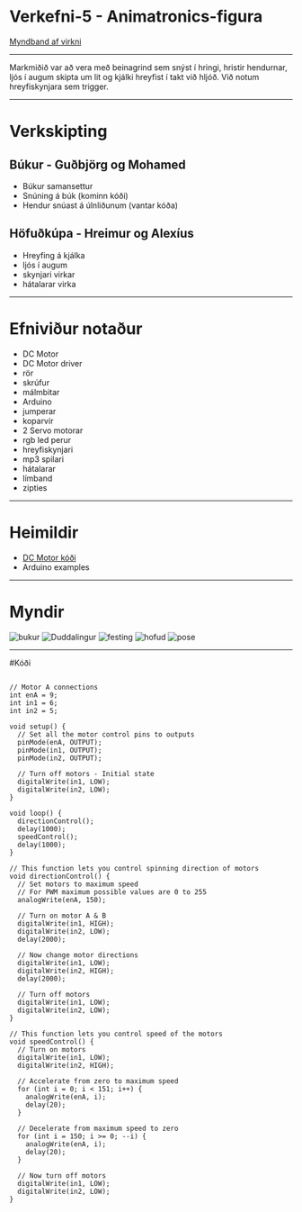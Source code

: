 # Verkefni-5 - Animatronics-figura

[Myndband af virkni](https://www.youtube.com/channel/UCalAswnoYvKqwOg9npZweKw)

---

Markmiðið var að vera með beinagrind sem snýst í hringi, hristir hendurnar, ljós í augum skipta um lit og kjálki hreyfist í takt við hljóð. Við notum hreyfiskynjara sem trigger.

---

# Verkskipting

## Búkur - Guðbjörg og Mohamed

- Búkur samansettur
- Snúning á búk (kominn kóði)
- Hendur snúast á úlnliðunum (vantar kóða)

## Höfuðkúpa - Hreimur og Alexíus

- Hreyfing á kjálka
- ljós í augum
- skynjari virkar
- hátalarar virka

---

# Efniviður notaður
- DC Motor
- DC Motor driver
- rör
- skrúfur
- málmbitar
- Arduino
- jumperar
- koparvír
- 2 Servo motorar
- rgb led perur
- hreyfiskynjari
- mp3 spilari
- hátalarar
- límband
- zipties

---

# Heimildir
- [DC Motor kóði](https://lastminuteengineers.com/l298n-dc-stepper-driver-arduino-tutorial/)
- Arduino examples

---

# Myndir
![bukur](https://user-images.githubusercontent.com/111804480/195713701-589f3835-6df9-48d2-868a-1eac73fa2a6a.png)
![Duddalingur](https://user-images.githubusercontent.com/111804480/195713707-c52dac76-2f9f-4190-93a8-677416b08fbd.png)
![festing](https://user-images.githubusercontent.com/111804480/195713710-fda83a8c-0977-40fb-a947-d9ad759b3409.png)
![hofud](https://user-images.githubusercontent.com/111804480/195713713-70e58f09-0fca-482b-8558-c22344d1906c.png)
![pose](https://user-images.githubusercontent.com/111804480/195713716-29884d30-6b5b-4e96-8aa1-5e5e0c114c60.png)

---

#Kóði

```

// Motor A connections
int enA = 9;
int in1 = 6;
int in2 = 5;

void setup() {
  // Set all the motor control pins to outputs
  pinMode(enA, OUTPUT);
  pinMode(in1, OUTPUT);
  pinMode(in2, OUTPUT);
  
  // Turn off motors - Initial state
  digitalWrite(in1, LOW);
  digitalWrite(in2, LOW);
}

void loop() {
  directionControl();
  delay(1000);
  speedControl();
  delay(1000);
}

// This function lets you control spinning direction of motors
void directionControl() {
  // Set motors to maximum speed
  // For PWM maximum possible values are 0 to 255
  analogWrite(enA, 150);

  // Turn on motor A & B
  digitalWrite(in1, HIGH);
  digitalWrite(in2, LOW);
  delay(2000);
  
  // Now change motor directions
  digitalWrite(in1, LOW);
  digitalWrite(in2, HIGH);
  delay(2000);
  
  // Turn off motors
  digitalWrite(in1, LOW);
  digitalWrite(in2, LOW);
}

// This function lets you control speed of the motors
void speedControl() {
  // Turn on motors
  digitalWrite(in1, LOW);
  digitalWrite(in2, HIGH);
  
  // Accelerate from zero to maximum speed
  for (int i = 0; i < 151; i++) {
    analogWrite(enA, i);
    delay(20);
  }
  
  // Decelerate from maximum speed to zero
  for (int i = 150; i >= 0; --i) {
    analogWrite(enA, i);
    delay(20);
  }
  
  // Now turn off motors
  digitalWrite(in1, LOW);
  digitalWrite(in2, LOW);
}

```
